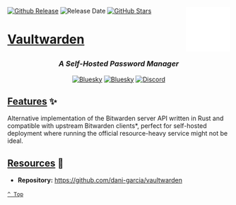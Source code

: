 <a name="top" href="docker-compose.yml" target="_blank"><img height="100" align="right" src="assets/icon.png" alt="Vaultwarden" /></a>

[![Github Release][github-release]](https://github.com/dani-garcia/vaultwarden/releases/tag/v1.34.1)
![Release Date][release-date]
[![GitHub Stars][github-stars]](https://github.com/dani-garcia/vaultwarden)

<h1>

[Vaultwarden](docker-compose.yml)

</h1>

<div align="center">

### _A Self-Hosted Password Manager_

<a href="https://bsky.app/profile/aever.au" target="_blank"><img alt="Bluesky" src="https://img.shields.io/badge/Bluesky-0085ff?style=flat-square&logo=bluesky&logoColor=white" /></a>
<a href="mailto:github.discharge208@passfwd.com" target="_blank"><img alt="Bluesky" src="https://img.shields.io/badge/Email-00B4F0?style=flat-square&logo=maildotru&logoColor=white" /></a>
<a href="https://discord.com/users/146165361333633024" target="_blank"><img alt="Discord" src="https://img.shields.io/badge/Discord-5865f2?style=flat-square&logo=discord&logoColor=white" /></a>

</div>

## [Features](#top) ✨

Alternative implementation of the Bitwarden server API written in Rust and compatible with upstream Bitwarden clients*, perfect for self-hosted deployment where running the official resource-heavy service might not be ideal.

## [Resources](#top) 📖

* **Repository:** https://github.com/dani-garcia/vaultwarden

[`^ Top`](#top)




[github-release]: https://img.shields.io/github/v/release/dani-garcia/vaultwarden?style=flat-square&labelColor=31383f
[release-date]: https://img.shields.io/github/release-date/dani-garcia/vaultwarden?style=flat-square&labelColor=31383f
[github-stars]: https://img.shields.io/github/stars/dani-garcia/vaultwarden
